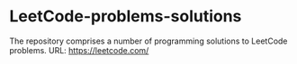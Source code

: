 # LeetCode-problems-solutions
The repository comprises a number of programming solutions to LeetCode problems.
URL: https://leetcode.com/
